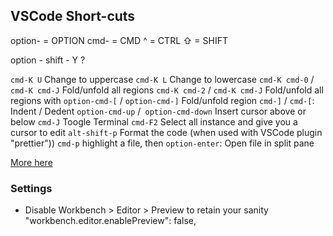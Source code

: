 ## VSCode Short-cuts

option- = OPTION
cmd- = CMD
^ = CTRL
⇧ = SHIFT

option - shift - Y 	 ?

`cmd-K U`  													Change to uppercase
`cmd-K L`				 										Change to lowercase
`cmd-K cmd-0` / `cmd-K cmd-J` 			Fold/unfold all regions
`cmd-K cmd-2` / `cmd-K cmd-J` 			Fold/unfold all regions with
`option-cmd-[` / `option-cmd-]` 		Fold/unfold region
`cmd-]` / `cmd-[`: 									Indent / Dedent
`option-cmd-up` /` option-cmd-down` Insert cursor above or below
`cmd-J` 														Toogle Terminal
`cmd-F2`														Select all instance and give you a cursor to edit
`alt-shift-p`												Format the code (when used with VSCode plugin "prettier"))
`cmd-p` highlight a file, then `option-enter`: Open file in split pane

[More here](https://code.visualstudio.com/shortcuts/keyboard-shortcuts-macos.pdf)

### Settings

- Disable Workbench > Editor > Preview to retain your sanity
"workbench.editor.enablePreview": false,
